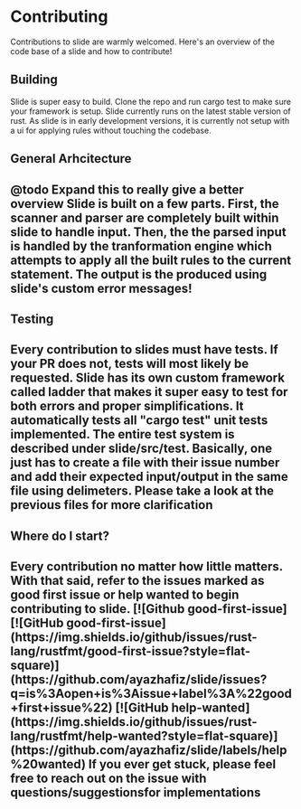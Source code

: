 # Contributing
Contributions to slide are warmly welcomed. Here's an overview of the code base of a slide and how to contribute!

## Building
Slide is super easy to build. Clone the repo and run cargo test to make sure your framework is setup. 
Slide currently runs on the latest stable version of rust. As slide is in early development versions, it is currently
not setup with a ui for applying rules without touching the codebase. 

<h2> General Arhcitecture <h2>
@todo Expand this to really give a better overview
Slide is built on a few parts. First, the scanner and parser are completely built within slide to handle input. Then, the
the parsed input is handled by the tranformation engine which attempts to apply all the built rules to the current statement.
The output is the produced using slide's custom error messages!

<h2> Testing <h2>
Every contribution to slides must have tests. If your PR does not, tests will most likely be requested. Slide has its own 
custom framework called ladder that makes it super easy to test for both errors and proper simplifications. It automatically
tests all "cargo test" unit tests implemented. The entire test system is described under slide/src/test. Basically, one just
has to create a file with their issue number and add their expected input/output in the same file using delimeters. Please 
take a look at the previous files for more clarification

<h2> Where do I start? <h2> 
Every contribution no matter how little matters. With that said, refer to the issues marked as good first issue or help wanted
to begin contributing to slide. 
[![Github good-first-issue][![GitHub good-first-issue](https://img.shields.io/github/issues/rust-lang/rustfmt/good-first-issue?style=flat-square)]
(https://github.com/ayazhafiz/slide/issues?q=is%3Aopen+is%3Aissue+label%3A%22good+first+issue%22)
[![GitHub help-wanted](https://img.shields.io/github/issues/rust-lang/rustfmt/help-wanted?style=flat-square)]
(https://github.com/ayazhafiz/slide/labels/help%20wanted)
If you ever get stuck, please feel free to reach out on the issue with questions/suggestionsfor implementations



